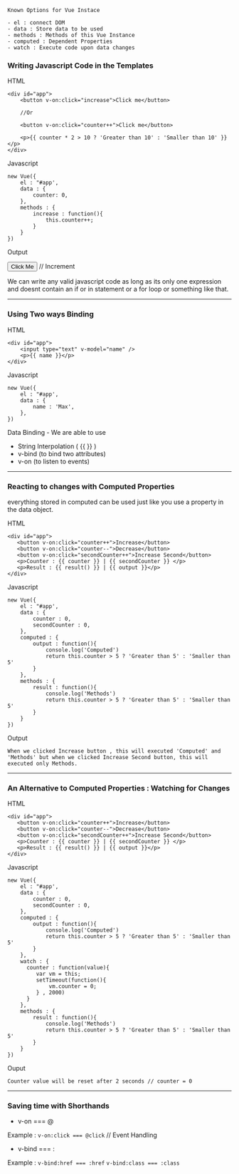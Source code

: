 ```
Known Options for Vue Instace

- el : connect DOM
- data : Store data to be used
- methods : Methods of this Vue Instance
- computed : Dependent Properties
- watch : Execute code upon data changes
```

### Writing Javascript Code in the Templates

HTML

```
<div id="app">
    <button v-on:click="increase">Click me</button>

    //Or

    <button v-on:click="counter++">Click me</button>

    <p>{{ counter * 2 > 10 ? 'Greater than 10' : 'Smaller than 10' }}</p>
</div>
```

Javascript

```
new Vue({
    el : "#app',
    data : {
        counter: 0,
    },
    methods : {
        increase : function(){
            this.counter++;
        }
    }
})
```

Output
<br/>

<button>Click Me</button> // Increment

We can write any valid javascript code as long as its only one expression and doesnt contain an if or in statement or a for loop or something like that.

---

### Using Two ways Binding

HTML

```
<div id="app">
    <input type="text" v-model="name" />
    <p>{{ name }}</p>
</div>
```

Javascript

```
new Vue({
    el : "#app',
    data : {
        name : 'Max',
    },
})
```

Data Binding - We are able to use

- String Interpolation ( {{ }} )
- v-bind (to bind two attributes)
- v-on (to listen to events)

---

### Reacting to changes with Computed Properties

everything stored in computed can be used just like you use a property in the data object.

HTML

```
<div id="app">
   <button v-on:click="counter++">Increase</button>
   <button v-on:click="counter--">Decrease</button>
   <button v-on:click="secondCounter++">Increase Second</button>
   <p>Counter : {{ counter }} | {{ secondCounter }} </p>
   <p>Result : {{ result() }} | {{ output }}</p>
</div>
```

Javascript

```
new Vue({
    el : "#app',
    data : {
        counter : 0,
        secondCounter : 0,
    },
    computed : {
        output : function(){
            console.log('Computed')
            return this.counter > 5 ? 'Greater than 5' : 'Smaller than 5'
        }
    },
    methods : {
        result : function(){
            console.log('Methods')
            return this.counter > 5 ? 'Greater than 5' : 'Smaller than 5'
        }
    }
})
```

Output
<br/>

`When we clicked Increase button , this will executed 'Computed' and 'Methods' but when we clicked Increase Second button, this will executed only Methods.`

---

### An Alternative to Computed Properties : Watching for Changes

HTML

```
<div id="app">
   <button v-on:click="counter++">Increase</button>
   <button v-on:click="counter--">Decrease</button>
   <button v-on:click="secondCounter++">Increase Second</button>
   <p>Counter : {{ counter }} | {{ secondCounter }} </p>
   <p>Result : {{ result() }} | {{ output }}</p>
</div>
```

Javascript

```
new Vue({
    el : "#app',
    data : {
        counter : 0,
        secondCounter : 0,
    },
    computed : {
        output : function(){
            console.log('Computed')
            return this.counter > 5 ? 'Greater than 5' : 'Smaller than 5'
        }
    },
    watch : {
      counter : function(value){
         var vm = this;
         setTimeout(function(){
             vm.counter = 0;
         } , 2000)
      }
    },
    methods : {
        result : function(){
            console.log('Methods')
            return this.counter > 5 ? 'Greater than 5' : 'Smaller than 5'
        }
    }
})
```

Ouput <br/>

`Counter value will be reset after 2 seconds // counter = 0`

---

### Saving time with Shorthands

- v-on === @

Example : `v-on:click === @click` // Event Handling

- v-bind === :

Example : `v-bind:href === :href`
`v-bind:class === :class`
